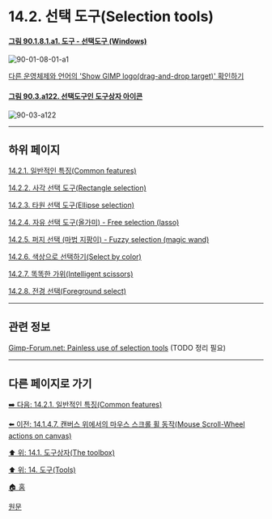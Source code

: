# 14.2. 선택 도구(Selection tools)

<a id="90-01-08-01-a1"></a>

#### [그림 90.1.8.1.a1. 도구 - 선택도구 (Windows)](./90-01-08-01-00-selection_tools.md#90-01-08-01-a1)
![90-01-08-01-a1](https://github.com/wonder13662/gimp/assets/15767104/a85ef310-890f-4a63-ba43-6195e03c36bc)

[다른 운영체제와 언어의 'Show GIMP logo(drag-and-drop target)' 확인하기](./90-01-08-01-00-selection_tools.md#90-01-08-01-a2)

<a id="90-03-a122"></a>

#### [그림 90.3.a122. 선택도구인 도구상자 아이콘](./90-03-00-toolbox.md#90-03-a122)
![90-03-a122](https://github.com/wonder13662/gimp/assets/15767104/6ce3ee5b-2832-46dc-addf-e67de2892ed9)

***

## 하위 페이지

[14.2.1. 일반적인 특징(Common features)](./14-02-01-common-features.md)

[14.2.2. 사각 선택 도구(Rectangle selection)](./14-02-02-rectangle-selection.md)

[14.2.3. 타원 선택 도구(Ellipse selection)](./14-02-03-ellipse-selection.md)

[14.2.4. 자유 선택 도구(올가미) - Free selection (lasso)](./14-02-04-free-selection-lasso.md)

[14.2.5. 퍼지 선택 (마법 지팡이) - Fuzzy selection (magic wand)](./14-02-05-fuzzy-selection-magic-wand.md)

[14.2.6. 색상으로 선택하기(Select by color)](./14-02-06-select-by-color.md)

[14.2.7. 똑똑한 가위(Intelligent scissors)](./14-02-07-intelligent-scissors.md)

[14.2.8. 전경 선택(Foreground select)](./14-02-08-foreground-select.md)

***

## 관련 정보
[Gimp-Forum.net: Painless use of selection tools](https://www.gimp-forum.net/Thread-Painless-use-of-selection-tools)
(TODO 정리 필요)

***

## 다른 페이지로 가기

[➡️ 다음: 14.2.1. 일반적인 특징(Common features)](./14-02-01-common-features.md)

[⬅️ 이전: 14.1.4.7. 캔버스 위에서의 마우스 스크롤 휠 동작(Mouse Scroll-Wheel actions on canvas)](./14-01-04-07-mouse_scroll_wheel_actions_on_canvas.md)

[⬆️ 위: 14.1. 도구상자(The toolbox)](./14-01-00-the-toolbox.md)

[⬆️ 위: 14. 도구(Tools)](./14-00-tools.md)

[🏠 홈](./00-home.md)

[원문](https://docs.gimp.org/2.10/ko/gimp-tools.html#gimp-tool-options-dialog)